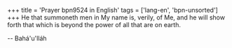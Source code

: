 +++
title = 'Prayer bpn9524 in English'
tags = ['lang-en', 'bpn-unsorted']
+++
He that summoneth men in My name is, verily, of Me, and he will show forth that which is beyond the power of all that are on earth.

-- Bahá'u'lláh
